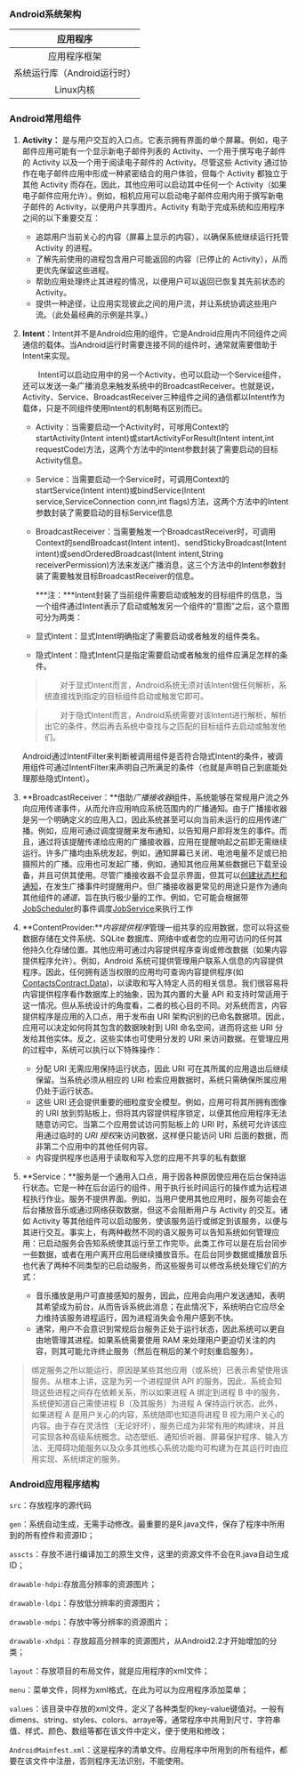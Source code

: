 ### Android系统架构

|          应用程序           |
| :-------------------------: |
|        应用程序框架         |
| 系统运行库（Android运行时） |
|          Linux内核          |

### Android常用组件

1. **Activity：** 是与用户交互的入口点。它表示拥有界面的单个屏幕。例如，电子邮件应用可能有一个显示新电子邮件列表的 Activity、一个用于撰写电子邮件的 Activity 以及一个用于阅读电子邮件的 Activity。尽管这些 Activity 通过协作在电子邮件应用中形成一种紧密结合的用户体验，但每个 Activity 都独立于其他 Activity 而存在。因此，其他应用可以启动其中任何一个 Activity（如果电子邮件应用允许）。例如，相机应用可以启动电子邮件应用内用于撰写新电子邮件的 Activity，以便用户共享图片。Activity 有助于完成系统和应用程序之间的以下重要交互：

   - 追踪用户当前关心的内容（屏幕上显示的内容），以确保系统继续运行托管 Activity 的进程。
   - 了解先前使用的进程包含用户可能返回的内容（已停止的 Activity），从而更优先保留这些进程。
   - 帮助应用处理终止其进程的情况，以便用户可以返回已恢复其先前状态的 Activity。
   - 提供一种途径，让应用实现彼此之间的用户流，并让系统协调这些用户流。（此处最经典的示例是共享。）

2. **Intent**：Intent并不是Android应用的组件，它是Android应用内不同组件之间通信的载体。当Android运行时需要连接不同的组件时，通常就需要借助于Intent来实现。

   　　Intent可以启动应用中的另一个Activity，也可以启动一个Service组件，还可以发送一条广播消息来触发系统中的BroadcastReceiver。也就是说，Activity、Service、BroadcastReceiver三种组件之间的通信都以Intent作为载体，只是不同组件使用Intent的机制略有区别而已。

   - Activity：当需要启动一个Activity时，可嗲用Context的startActivity(Intent intent)或startActivityForResult(Intent intent,int requestCode)方法，这两个方法中的Intent参数封装了需要启动的目标Activity信息。

   - Service：当需要启动一个Service时，可调用Context的startService(Intent intent)或bindService(Intent service,ServiceConnection conn,int flags)方法，这两个方法中的Intent参数封装了需要启动的目标Service信息

   - BroadcastReceiver：当需要触发一个BroadcastReceiver时，可调用Context的sendBroadcast(Intent intent)、sendStickyBroadcast(Intent intent)或sendOrderedBroadcast(Intent intent,String receiverPermission)方法来发送广播消息，这三个方法中的Intent参数封装了需要触发目标BroadcastReceiver的信息。

     ***注：***Intent封装了当前组件需要启动或触发的目标组件的信息，当一个组件通过Intent表示了启动或触发另一个组件的“意图”之后，这个意图可分为两类：

   - 显式Intent：显式Intent明确指定了需要启动或者触发的组件类名。

   - 隐式Intent：隐式Intent只是指定需要启动或者触发的组件应满足怎样的条件。

   > 　　对于显式Intent而言，Android系统无须对该Intent做任何解析，系统直接找到指定的目标组件启动或触发它即可。

   > 　　对于隐式Intent而言，Android系统需要对该Intent进行解析，解析出它的条件，然后再去系统中查找与之匹配的目标组件去启动或触发他们。

   ​		Android通过IntentFilter来判断被调用组件是否符合隐式Intent的条件，被调用组件可通过IntentFilter来声明自己所满足的条件（也就是声明自己到底能处理那些隐式Intent）。

3. **BroadcastReceiver：**借助*广播接收器*组件，系统能够在常规用户流之外向应用传递事件，从而允许应用响应系统范围内的广播通知。由于广播接收器是另一个明确定义的应用入口，因此系统甚至可以向当前未运行的应用传递广播。例如，应用可通过调度提醒来发布通知，以告知用户即将发生的事件。而且，通过将该提醒传递给应用的广播接收器，应用在提醒响起之前即无需继续运行。许多广播均由系统发起，例如，通知屏幕已关闭、电池电量不足或已拍摄照片的广播。应用也可发起广播，例如，通知其他应用某些数据已下载至设备，并且可供其使用。尽管广播接收器不会显示界面，但其可以[创建状态栏和通知](https://developer.android.google.cn/guide/topics/ui/notifiers/notifications.html)，在发生广播事件时提醒用户。但广播接收器更常见的用途只是作为通向其他组件的*通道*，旨在执行极少量的工作。例如，它可能会根据带[JobScheduler](https://developer.android.google.cn/reference/android/app/job/JobScheduler.html)的事件调度[JobService](https://developer.android.google.cn/reference/android/app/job/JobService.html)来执行工作

4. **ContentProvider:***内容提供程序*管理一组共享的应用数据，您可以将这些数据存储在文件系统、SQLite 数据库、网络中或者您的应用可访问的任何其他持久化存储位置。其他应用可通过内容提供程序查询或修改数据（如果内容提供程序允许）。例如，Android 系统可提供管理用户联系人信息的内容提供程序。因此，任何拥有适当权限的应用均可查询内容提供程序(如[ContactsContract.Data](https://developer.android.google.cn/reference/android/provider/ContactsContract.Data.html))，以读取和写入特定人员的相关信息。我们很容易将内容提供程序看作数据库上的抽象，因为其内置的大量 API 和支持时常适用于这一情况。但从系统设计的角度看，二者的核心目的不同。对系统而言，内容提供程序是应用的入口点，用于发布由 URI 架构识别的已命名数据项。因此，应用可以决定如何将其包含的数据映射到 URI 命名空间，进而将这些 URI 分发给其他实体。反之，这些实体也可使用分发的 URI 来访问数据。在管理应用的过程中，系统可以执行以下特殊操作：

   - 分配 URI 无需应用保持运行状态，因此 URI     可在其所属的应用退出后继续保留。当系统必须从相应的 URI 检索应用数据时，系统只需确保所属应用仍处于运行状态。
   - 这些 URI 还会提供重要的细粒度安全模型。例如，应用可将其所拥有图像的 URI 放到剪贴板上，但将其内容提供程序锁定，以便其他应用程序无法随意访问它。当第二个应用尝试访问剪贴板上的 URI 时，系统可允许该应用通过临时的 *URI 授权*来访问数据，这样便只能访问 URI 后面的数据，而非第二个应用中的其他任何内容。
   - 内容提供程序也适用于读取和写入您的应用不共享的私有数据

5. **Service：**服务是一个通用入口点，用于因各种原因使应用在后台保持运行状态。它是一种在后台运行的组件，用于执行长时间运行的操作或为远程进程执行作业。服务不提供界面。例如，当用户使用其他应用时，服务可能会在后台播放音乐或通过网络获取数据，但这不会阻断用户与 Activity 的交互。诸如 Activity 等其他组件可以启动服务，使该服务运行或绑定到该服务，以便与其进行交互。事实上，有两种截然不同的语义服务可以告知系统如何管理应用：已启动服务会告知系统使其运行至工作完毕。此类工作可以是在后台同步一些数据，或者在用户离开应用后继续播放音乐。在后台同步数据或播放音乐也代表了两种不同类型的已启动服务，而这些服务可以修改系统处理它们的方式：

   - 音乐播放是用户可直接感知的服务，因此，应用会向用户发送通知，表明其希望成为前台，从而告诉系统此消息；在此情况下，系统明白它应尽全力维持该服务进程运行，因为进程消失会令用户感到不快。
   - 通常，用户不会意识到常规后台服务正处于运行状态，因此系统可以更自由地管理其进程。如果系统需要使用     RAM 来处理用户更迫切关注的内容，则其可能允许终止服务（然后在稍后的某个时刻重启服务）。

> 绑定服务之所以能运行，原因是某些其他应用（或系统）已表示希望使用该服务。从根本上讲，这是为另一个进程提供 API 的服务。因此，系统会知晓这些进程之间存在依赖关系，所以如果进程 A 绑定到进程 B 中的服务，系统便知道自己需使进程 B（及其服务）为进程 A 保持运行状态。此外，如果进程 A 是用户关心的内容，系统随即也知道将进程 B 视为用户关心的内容。由于存在灵活性（无论好坏），服务已成为非常有用的构建块，并且可实现各种高级系统概念。动态壁纸、通知侦听器、屏幕保护程序、输入方法、无障碍功能服务以及众多其他核心系统功能均可构建为在其运行时由应用实现、系统绑定的服务。

### Android应用程序结构

`src`：存放程序的源代码

`gen`：系统自动生成，无需手动修改。最重要的是R.java文件，保存了程序中所用到的所有控件和资源ID；

`asscts`：存放不进行编译加工的原生文件，这里的资源文件不会在R.java自动生成ID；

`drawable-hdpi`:存放高分辨率的资源图片；

`drawable-ldpi`：存放低分辨率的资源图片；

`drawable-mdpi`：存放中等分辨率的资源图片；

`drawable-xhdpi`：存放超高分辨率的资源图片，从Android2.2才开始增加的分类；

`layout`：存放项目的布局文件，就是应用程序的xml文件；

`menu`：菜单文件，同样为xml格式，在此为可以为应用程序添加菜单；

`values`：该目录中存放的xml文件，定义了各种类型的key-value键值对。一般有dimens、string、styles、colors、arraye等，通常程序中共用到尺寸、字符串值、样式、颜色、数组等都在该文件中定义，便于使用和修改；

`AndroidMainfest.xml`：这是程序的清单文件。应用程序中所用到的所有组件，都要在该文件中注册，否则程序无法识别，不能使用。

